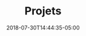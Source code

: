 ---
title: Projets
date: 2018-07-30T14:44:35-05:00
projects:
  - weekly-paper
  - 375mtl
  - toxquebec
  - boralex-france
  - cinemamoderne
  - art-public
  - post-moderne-2018
  - france-mutuelle
menu:
  mobile:
    identifier: portfolio
    weight: 1
    name: Portfolio
  desktop:
    weight: 2
    name: Voilà mon Portfolio
    pre: Portfolio
---